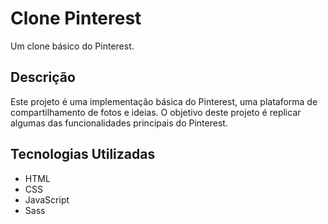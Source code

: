 # Clone Pinterest

Um clone básico do Pinterest.

## Descrição

Este projeto é uma implementação básica do Pinterest, uma plataforma de compartilhamento de fotos e ideias. O objetivo deste projeto é replicar algumas das funcionalidades principais do Pinterest.



## Tecnologias Utilizadas

- HTML
- CSS
- JavaScript
- Sass

